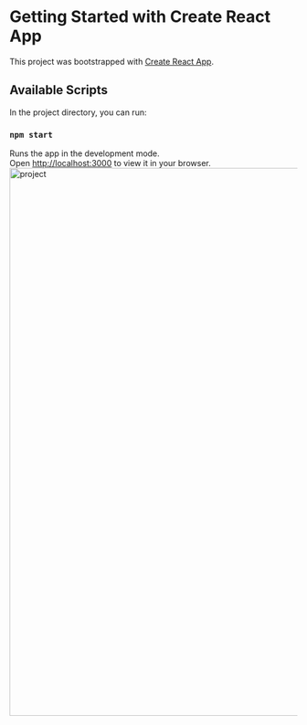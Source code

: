 # Getting Started with Create React App

This project was bootstrapped with [Create React App](https://github.com/facebook/create-react-app).

## Available Scripts

In the project directory, you can run:

### `npm start`

Runs the app in the development mode.\
Open [http://localhost:3000](http://localhost:3000) to view it in your browser.
<img width="960" alt="project" src="https://github.com/Adityap-3055/Daily-Motivation-App/assets/78530757/f063e97a-c336-41db-8a33-97aabfc41385">

 
 
